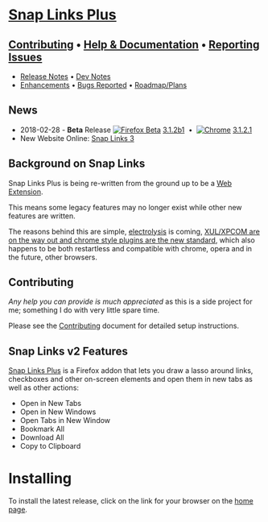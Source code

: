 
# [Snap Links Plus](https://cpriest.github.io/SnapLinksPlus/)

## [Contributing](Contributing.md) &bull; [Help & Documentation](https://cpriest.github.io/SnapLinksPlus/welcome.html) &bull; [Reporting Issues](ReportingIssues.md)

* [Release Notes](ReleaseNotes.md) &bull; [Dev Notes](DevNotes.md)
* [Enhancements]() &bull; [Bugs Reported]() &bull; [Roadmap/Plans]()

## News

* 2018-02-28 - **Beta** Release
  [![Firefox Beta][FF16]][MozBeta] [3.1.2b1][MozBeta]
  &nbsp;&bull;&nbsp;
  [![Chrome][CH16]][ChromeRelease] [3.1.2.1][ChromeRelease]
* New Website Online: [Snap Links 3](http://cpriest.github.io/SnapLinksPlus/)

## Background on Snap Links

Snap Links Plus is being re-written from the ground up to be a [Web Extension](https://developer.mozilla.org/en-US/Add-ons/WebExtensions).

This means some legacy features may no longer exist while other new features are written.

The reasons behind this are simple, [electrolysis](https://wiki.mozilla.org/Electrolysis) is coming, [XUL/XPCOM are on the way out and chrome style plugins are the new standard](https://blog.mozilla.org/addons/2015/08/21/the-future-of-developing-firefox-add-ons/), which also happens to be both restartless and compatible with chrome, opera and in the future, other browsers.



## Contributing
*Any help you can provide is much appreciated* as this is a side project for me; something I do with very little spare time.

Please see the [Contributing](Contributing.md) document for detailed setup instructions.

## Snap Links v2 Features

[Snap Links Plus](https://addons.mozilla.org/en-US/firefox/addon/snaplinksplus/) is a Firefox addon that lets you draw a lasso around links, checkboxes and other on-screen elements and open them in new tabs as  well as other actions:

* Open in New Tabs
* Open in New Windows
* Open Tabs in New Window
* Bookmark All
* Download All
* Copy to Clipboard

# Installing
To install the latest release, click on the link for your browser on the [home page](https://cpriest.github.io/SnapLinksPlus/).

[MozBeta]: https://addons.mozilla.org/en-US/firefox/addon/snaplinksplus/
[MozRelease]: https://addons.mozilla.org/en-US/firefox/addon/snaplinksplus/
[ChromeRelease]: #
[FF16]: https://cdnjs.cloudflare.com/ajax/libs/browser-logos/45.3.0/firefox/firefox_16x16.png
[CH16]: https://cdnjs.cloudflare.com/ajax/libs/browser-logos/45.3.0/chrome/chrome_16x16.png
